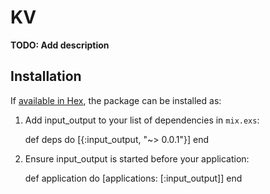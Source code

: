 # KV

**TODO: Add description**

## Installation

If [available in Hex](https://hex.pm/docs/publish), the package can be installed as:

  1. Add input_output to your list of dependencies in `mix.exs`:

        def deps do
          [{:input_output, "~> 0.0.1"}]
        end

  2. Ensure input_output is started before your application:

        def application do
          [applications: [:input_output]]
        end

